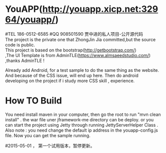# YouAPP(http://youapp.xicp.net:32964/youapp/)
#TEL 186-0512-6585
#QQ 908501590
贾中进的私人项目-公开源代码<br/>
The project is the private one that ZhongJin Jia committed,but the source code is public. <br/>
This project is based on the bootstrap(http://getbootstrap.com/) <br/>
,The UI Template is from AdminTLE(https://www.almsaeedstudio.com/) ,thanks AdminTLE !  

Already add Android, for a test sample to do the same thing as the website. <br/>
And because of the CSS issue, will end up here. Then do android developing on the project if i study more CSS skill , experience. <br/>

# How TO Build 
You need install maven in your computer, then go the root to run "mvn clean install" . the war file uner jframework-me directory can be deploy. or you can start the project using Jetty through running JettyServerHelper Class .  Also note : you need change the default ip address in the youapp-config.js file. Now you can get the sample running. 

#2015-05-01 ， 第一个试用版本，暂停更新。 
